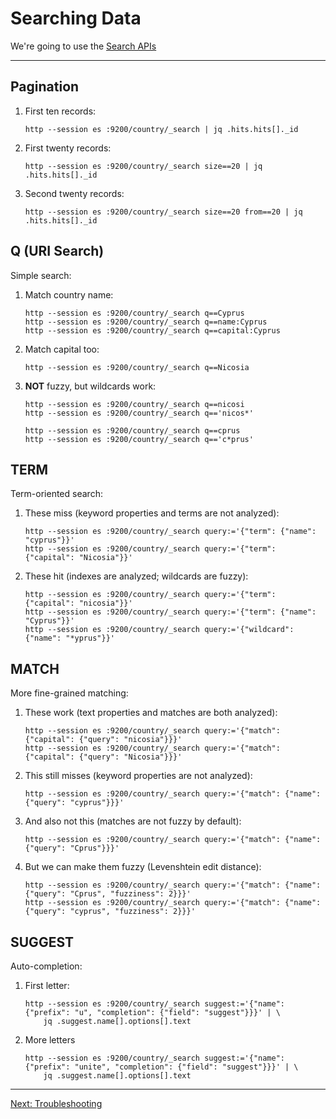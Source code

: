 # Searching Data

We're going to use the [Search APIs](https://www.elastic.co/guide/en/elasticsearch/reference/5.6/search.html)

----

## Pagination

 1. First ten records:

        http --session es :9200/country/_search | jq .hits.hits[]._id

 2. First twenty records:

        http --session es :9200/country/_search size==20 | jq .hits.hits[]._id

 3. Second twenty records:

        http --session es :9200/country/_search size==20 from==20 | jq .hits.hits[]._id


## Q (URI Search)

Simple search:

 1. Match country name:

        http --session es :9200/country/_search q==Cyprus
        http --session es :9200/country/_search q==name:Cyprus
        http --session es :9200/country/_search q==capital:Cyprus

 2. Match capital too:

        http --session es :9200/country/_search q==Nicosia

 3. **NOT** fuzzy, but wildcards work:

        http --session es :9200/country/_search q==nicosi
        http --session es :9200/country/_search q=='nicos*'

        http --session es :9200/country/_search q==cprus
        http --session es :9200/country/_search q=='c*prus'

## TERM

Term-oriented search:

 1. These miss (keyword properties and terms are not analyzed):

        http --session es :9200/country/_search query:='{"term": {"name": "cyprus"}}'
        http --session es :9200/country/_search query:='{"term": {"capital": "Nicosia"}}'

 2. These hit (indexes are analyzed; wildcards are fuzzy):

        http --session es :9200/country/_search query:='{"term": {"capital": "nicosia"}}'
        http --session es :9200/country/_search query:='{"term": {"name": "Cyprus"}}'
        http --session es :9200/country/_search query:='{"wildcard": {"name": "*yprus"}}'


## MATCH

More fine-grained matching:

 1. These work (text properties and matches are both analyzed):

        http --session es :9200/country/_search query:='{"match": {"capital": {"query": "nicosia"}}}'
        http --session es :9200/country/_search query:='{"match": {"capital": {"query": "Nicosia"}}}'

 2. This still misses (keyword properties are not analyzed):

        http --session es :9200/country/_search query:='{"match": {"name": {"query": "cyprus"}}}'

 3. And also not this (matches are not fuzzy by default):

        http --session es :9200/country/_search query:='{"match": {"name": {"query": "Cprus"}}}'

 4. But we can make them fuzzy (Levenshtein edit distance):

        http --session es :9200/country/_search query:='{"match": {"name": {"query": "Cprus", "fuzziness": 2}}}'
        http --session es :9200/country/_search query:='{"match": {"name": {"query": "cyprus", "fuzziness": 2}}}'


## SUGGEST

Auto-completion:

 1. First letter:

        http --session es :9200/country/_search suggest:='{"name": {"prefix": "u", "completion": {"field": "suggest"}}}' | \
            jq .suggest.name[].options[].text

 2. More letters

        http --session es :9200/country/_search suggest:='{"name": {"prefix": "unite", "completion": {"field": "suggest"}}}' | \
            jq .suggest.name[].options[].text

----

[Next: Troubleshooting](./TROUBLESHOOTING.md)
